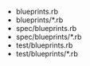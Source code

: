 * blueprints.rb
* blueprints/\*.rb
* spec/blueprints.rb
* spec/blueprints/\*.rb
* test/blueprints.rb
* test/blueprints/\*.rb
